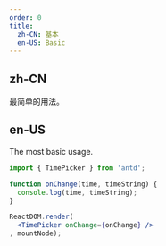 ```yaml
---
order: 0
title:
  zh-CN: 基本
  en-US: Basic
---
```


## zh-CN

最简单的用法。

## en-US

The most basic usage.

````jsx
import { TimePicker } from 'antd';

function onChange(time, timeString) {
  console.log(time, timeString);
}

ReactDOM.render(
  <TimePicker onChange={onChange} />
, mountNode);
````
